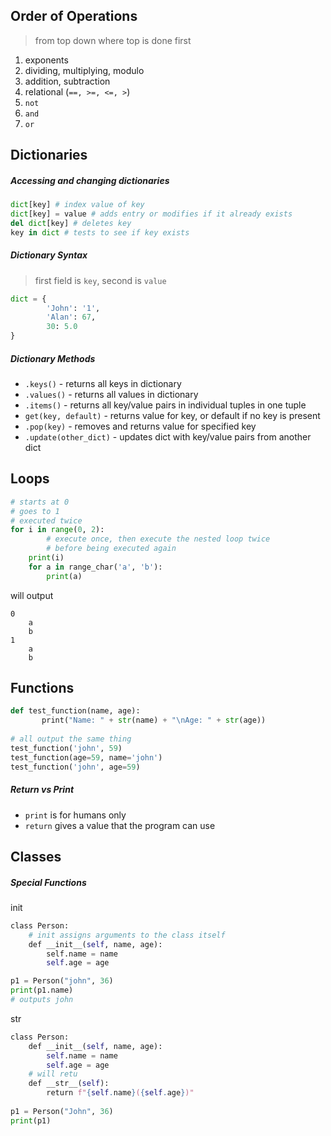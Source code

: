## Order of Operations
> from top down where top is done first
1. exponents
2. dividing, multiplying, modulo
3. addition, subtraction
4. relational (`==, >=, <=, >`)
5. `not`
6. `and`
7. `or`
## Dictionaries
##### Accessing and changing dictionaries
```python
dict[key] # index value of key
dict[key] = value # adds entry or modifies if it already exists
del dict[key] # deletes key
key in dict # tests to see if key exists
```
##### Dictionary Syntax
> first field is `key`, second is `value`
```python
dict = {
		'John': '1',
		'Alan': 67,
		30: 5.0
}
```
##### Dictionary Methods
- `.keys()` - returns all keys in dictionary
- `.values()` - returns all values in dictionary
- `.items()` - returns all key/value pairs in individual tuples in one tuple
- `get(key, default)` - returns value for key, or default if no key is present
- `.pop(key)` - removes and returns value for specified key
- `.update(other_dict)` - updates dict with key/value pairs from another dict

## Loops
```python
# starts at 0
# goes to 1
# executed twice
for i in range(0, 2):
		# execute once, then execute the nested loop twice
		# before being executed again
    print(i)
    for a in range_char('a', 'b'):
        print(a)
```
will output
```
0
	a
	b
1
	a
	b
```

## Functions
```python
def test_function(name, age):
	   print("Name: " + str(name) + "\nAge: " + str(age))
  
# all output the same thing
test_function('john', 59)
test_function(age=59, name='john')
test_function('john', age=59)
```
##### Return vs Print
- `print` is for humans only
- `return` gives a value that the program can use
## Classes
##### Special Functions
init
```python
class Person:
	# init assigns arguments to the class itself
	def __init__(self, name, age):  
	    self.name = name  
	    self.age = age

p1 = Person("john", 36)  
print(p1.name)
# outputs john
```
str
```python
class Person:  
	def __init__(self, name, age):  
		self.name = name  
		self.age = age
	# will retu
	def __str__(self):  
		return f"{self.name}({self.age})"
  
p1 = Person("John", 36)  
print(p1)
```

